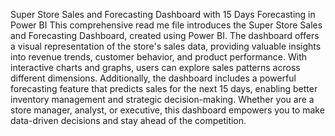 Super Store Sales and Forecasting Dashboard with 15 Days Forecasting in Power BI
This comprehensive read me file introduces the Super Store Sales and Forecasting Dashboard, created using Power BI. The dashboard offers a visual representation of the store's sales data, providing valuable insights into revenue trends, customer behavior, and product performance. With interactive charts and graphs, users can explore sales patterns across different dimensions. Additionally, the dashboard includes a powerful forecasting feature that predicts sales for the next 15 days, enabling better inventory management and strategic decision-making. Whether you are a store manager, analyst, or executive, this dashboard empowers you to make data-driven decisions and stay ahead of the competition.
